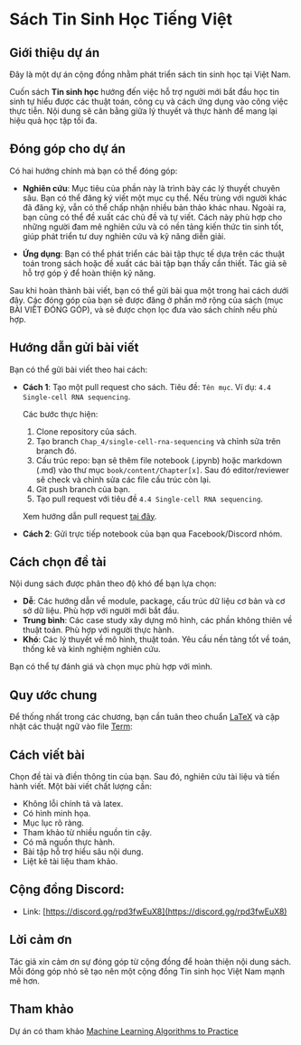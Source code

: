 # Sách Tin Sinh Học Tiếng Việt

## Giới thiệu dự án

Đây là một dự án cộng đồng nhằm phát triển sách tin sinh học tại Việt Nam.

Cuốn sách **Tin sinh học** hướng đến việc hỗ trợ người mới bắt đầu học tin sinh tự hiểu được các thuật toán, công cụ và cách ứng dụng vào công việc thực tiễn. Nội dung sẽ cân bằng giữa lý thuyết và thực hành để mang lại hiệu quả học tập tối đa.

## Đóng góp cho dự án

Có hai hướng chính mà bạn có thể đóng góp:

- **Nghiên cứu**: Mục tiêu của phần này là trình bày các lý thuyết chuyên sâu. Bạn có thể đăng ký viết một mục cụ thể. Nếu trùng với người khác đã đăng ký, vẫn có thể chấp nhận nhiều bản thảo khác nhau. Ngoài ra, bạn cũng có thể đề xuất các chủ đề và tự viết. Cách này phù hợp cho những người đam mê nghiên cứu và có nền tảng kiến thức tin sinh tốt, giúp phát triển tư duy nghiên cứu và kỹ năng diễn giải.

- **Ứng dụng**: Bạn có thể phát triển các bài tập thực tế dựa trên các thuật toán trong sách hoặc đề xuất các bài tập bạn thấy cần thiết. Tác giả sẽ hỗ trợ góp ý để hoàn thiện kỹ năng. 

Sau khi hoàn thành bài viết, bạn có thể gửi bài qua một trong hai cách dưới đây. Các đóng góp của bạn sẽ được đăng ở phần mở rộng của sách (mục BÀI VIẾT ĐÓNG GÓP), và sẽ được chọn lọc đưa vào sách chính nếu phù hợp.

## Hướng dẫn gửi bài viết

Bạn có thể gửi bài viết theo hai cách:

* **Cách 1**: Tạo một pull request cho sách. Tiêu đề: `Tên mục`. Ví dụ: `4.4 Single-cell RNA sequencing`.

   Các bước thực hiện:
   1. Clone repository của sách.
   2. Tạo branch `Chap_4/single-cell-rna-sequencing` và chỉnh sửa trên branch đó.
   3. Cấu trúc repo: bạn sẽ thêm file notebook (.ipynb) hoặc markdown (.md) vào thư mục `book/content/Chapter[x]`. Sau đó editor/reviewer sẽ check và chỉnh sửa các file cấu trúc còn lại.
   4. Git push branch của bạn.
   5. Tạo pull request với tiêu đề `4.4 Single-cell RNA sequencing`.

   Xem hướng dẫn pull request [tại đây](https://www.youtube.com/watch?v=MVGgNteyflw).

* **Cách 2**: Gửi trực tiếp notebook của bạn qua Facebook/Discord nhóm.

## Cách chọn đề tài

Nội dung sách được phân theo độ khó để bạn lựa chọn:

- **Dễ**: Các hướng dẫn về module, package, cấu trúc dữ liệu cơ bản và cơ sở dữ liệu. Phù hợp với người mới bắt đầu.
- **Trung bình**: Các case study xây dựng mô hình, các phần không thiên về thuật toán. Phù hợp với người thực hành.
- **Khó**: Các lý thuyết về mô hình, thuật toán. Yêu cầu nền tảng tốt về toán, thống kê và kinh nghiệm nghiên cứu.

Bạn có thể tự đánh giá và chọn mục phù hợp với mình.

## Quy ước chung

Để thống nhất trong các chương, bạn cần tuân theo chuẩn [LaTeX](https://github.com/phamdinhkhanh/deepai-book/blob/main/book/latex.md) và cập nhật các thuật ngữ vào file [Term](https://github.com/tinsinhvn/tinsinhvn.github.io/blob/main/book/rules/term.md): 

## Cách viết bài

Chọn đề tài và điền thông tin của bạn. Sau đó, nghiên cứu tài liệu và tiến hành viết. Một bài viết chất lượng cần:

- Không lỗi chính tả và latex.
- Có hình minh họa.
- Mục lục rõ ràng.
- Tham khảo từ nhiều nguồn tin cậy.
- Có mã nguồn thực hành.
- Bài tập hỗ trợ hiểu sâu nội dung.
- Liệt kê tài liệu tham khảo.

## Cộng đồng Discord:

- Link: [https://discord.gg/rpd3fwEuX8](https://discord.gg/rpd3fwEuX8)

## Lời cảm ơn

Tác giả xin cảm ơn sự đóng góp từ cộng đồng để hoàn thiện nội dung sách. Mỗi đóng góp nhỏ sẽ tạo nên một cộng đồng Tin sinh học Việt Nam mạnh mẽ hơn.

## Tham khảo

Dự án có tham khảo [Machine Learning Algorithms to Practice](https://github.com/phamdinhkhanh/deepai-book)
